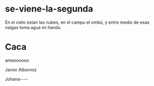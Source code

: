 # se-viene-la-segunda

En el cielo estan las nubes, en el campu el ombú, y entre medio de esas nalgas toma agua mi ñandu.

Caca
=======
ameoooooo

Javier Albornoz

Johana----

